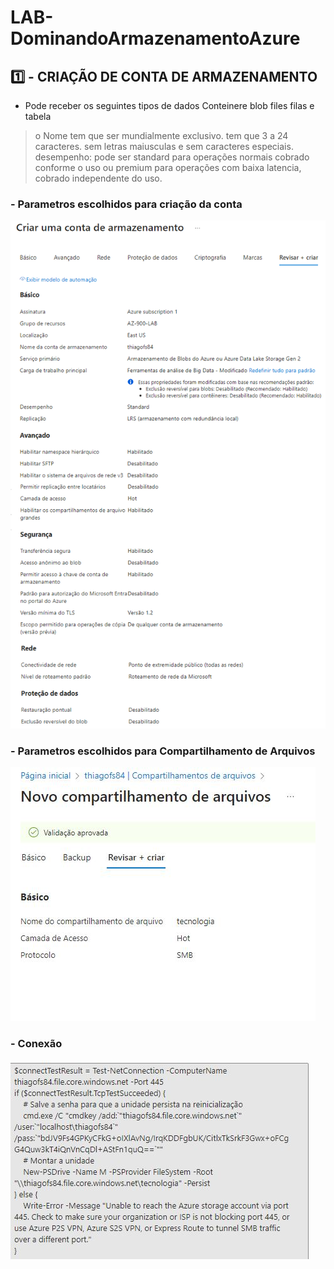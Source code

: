 # LAB-DominandoArmazenamentoAzure

## 1️⃣ - CRIAÇÃO DE CONTA DE ARMAZENAMENTO

* Pode receber os seguintes tipos de dados
Conteinere blob
files
filas e tabela

> o Nome tem que ser mundialmente exclusivo. tem que 3 a 24 caracteres. sem letras maiusculas e sem caracteres especiais.
> desempenho: pode ser standard para operações normais cobrado conforme o uso ou premium para operações com baixa latencia, cobrado independente do uso.
>
### - Parametros escolhidos para criação da conta
![link](https://github.com/thiagofs84/LAB-DominandoArmazenamentoAzure/blob/main/Cria%C3%A7%C3%A3o%20de%20Conta.png)

### - Parametros escolhidos para Compartilhamento de Arquivos
![link2](https://github.com/thiagofs84/LAB-DominandoArmazenamentoAzure/blob/main/NovoCompartArquivos.JPG)

### - Conexão

![link3](https://github.com/thiagofs84/LAB-DominandoArmazenamentoAzure/blob/main/ScriptConexao.JPG)



